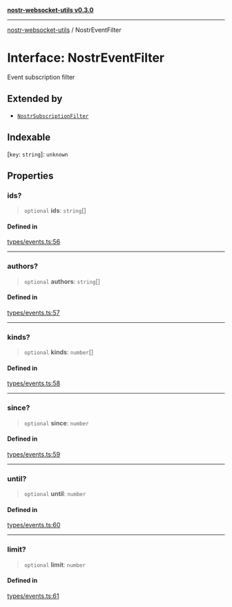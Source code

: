[**nostr-websocket-utils v0.3.0**](../README.md)

***

[nostr-websocket-utils](../globals.md) / NostrEventFilter

# Interface: NostrEventFilter

Event subscription filter

## Extended by

- [`NostrSubscriptionFilter`](NostrSubscriptionFilter.md)

## Indexable

 \[`key`: `string`\]: `unknown`

## Properties

### ids?

> `optional` **ids**: `string`[]

#### Defined in

[types/events.ts:56](https://github.com/HumanjavaEnterprises/nostr-websocket-utils/blob/main/src/types/events.ts#L56)

***

### authors?

> `optional` **authors**: `string`[]

#### Defined in

[types/events.ts:57](https://github.com/HumanjavaEnterprises/nostr-websocket-utils/blob/main/src/types/events.ts#L57)

***

### kinds?

> `optional` **kinds**: `number`[]

#### Defined in

[types/events.ts:58](https://github.com/HumanjavaEnterprises/nostr-websocket-utils/blob/main/src/types/events.ts#L58)

***

### since?

> `optional` **since**: `number`

#### Defined in

[types/events.ts:59](https://github.com/HumanjavaEnterprises/nostr-websocket-utils/blob/main/src/types/events.ts#L59)

***

### until?

> `optional` **until**: `number`

#### Defined in

[types/events.ts:60](https://github.com/HumanjavaEnterprises/nostr-websocket-utils/blob/main/src/types/events.ts#L60)

***

### limit?

> `optional` **limit**: `number`

#### Defined in

[types/events.ts:61](https://github.com/HumanjavaEnterprises/nostr-websocket-utils/blob/main/src/types/events.ts#L61)
